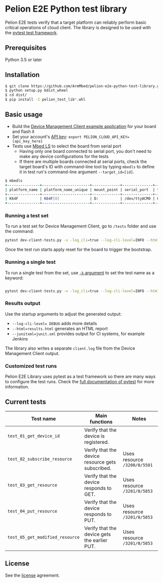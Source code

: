 # Pelion E2E Python test library

Pelion E2E tests verify that a target platform can reliably perform basic critical operations of cloud client.
The library is designed to be used with the [pytest test framework](https://docs.pytest.org/en/latest/).

## Prerequisites

Python 3.5 or later


## Installation


```bash
$ git clone https://github.com/ArmMbed/pelion-e2e-python-test-library.git
$ python setup.py bdist_wheel
$ cd dist/
$ pip install -I pelion_test_lib*.whl
```


## Basic usage

- Build the [Device Management Client example application](https://github.com/ARMmbed/mbed-cloud-client-example) for your board and flash it
- Set your account's [API key](https://www.pelion.com/docs/device-management/current/integrate-web-app/api-keys.html): `export PELION_CLOUD_API_KEY=[api_key_here]`
- Tests use [Mbed LS](https://github.com/ARMmbed/mbed-os-tools/tree/master/packages/mbed-ls) to select the board from serial port
  - Having only one board connected to serial port, you don't need to make any device configurations for the tests
  - If there are multiple boards connected at serial ports, check the target board's ID with command-line tool by typing `mbedls` to define it in test run's command-line argument `--target_id=[id]`.

```bash
$ mbedls
+---------------+----------------------+-------------+--------------+--------------------------------------------------+-----------------+
| platform_name | platform_name_unique | mount_point | serial_port  | target_id                                        | daplink_version |
+---------------+----------------------+-------------+--------------+--------------------------------------------------+-----------------+
| K64F          | K64F[0]              | D:          | /dev/ttyACM0 | 0240000032044e4500257009997b00386781000097969900 | 0244            |
+---------------+----------------------+-------------+--------------+--------------------------------------------------+-----------------+
```

### Running a test set

To run a test set for Device Management Client, go to `/tests` folder and use the command:

```bash
pytest dev-client-tests.py -v -log_cli=true --log-cli-level=INFO --html=results.html
```
Once the test run starts apply reset for the board to trigger the bootstrap.

### Running a single test

To run a single test from the set, use [`-k` argument](https://docs.pytest.org/en/latest/example/markers.html?highlight=keyword#using-k-expr-to-select-tests-based-on-their-name) to set the test name as a keyword:
```bash

pytest dev-client-tests.py -v -log_cli=true --log-cli-level=INFO --html=results.html -k test_03_get_resource
```

### Results output

Use the startup arguments to adjust the generated output:
- `--log-cli-level= DEBUG` adds more details
- `--html=results.html` generates an HTML report
- `--junitxml=junit.xml` provides output for CI systems, for example Jenkins

The library also writes a separate `client.log` file from the Device Management Client output.

### Customized test runs

Pelion E2E Library uses pytest as a test framework so there are many ways to configure the test runs. Check the [full documentation of pytest](https://docs.pytest.org/en/latest/contents.html) for more information.

## Current tests

| Test name                       | Main functions                                   | Notes                        |
| ------------------------------- | ------------------------------------------------ | -----------------------------|
| `test_01_get_device_id`         | Verify that the device is registered.            |                              |
| `test_02_subscribe_resource`    | Verify that the device resource gets subscribed. | Uses resource `/3200/0/5501` |
| `test_03_get_resource`          | Verify that the device responds to GET.          | Uses resource `/3201/0/5853` |
| `test_04_put_resource`          | Verify that the device responds to PUT.          | Uses resource `/3201/0/5853` |
| `test_05_get_modified_resource` | Verify that the device gets the earlier PUT.     | Uses resource `/3201/0/5853` |


## License

See the [license](https://github.com/ARMmbed/pelion-e2e-python-test-library/blob/master/LICENSE) agreement.
